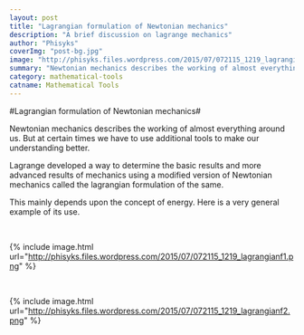 ```yaml
---
layout: post
title: "Lagrangian formulation of Newtonian mechanics"
description: "A brief discussion on lagrange mechanics"
author: "Phisyks"
coverImg: "post-bg.jpg"
image: "http://phisyks.files.wordpress.com/2015/07/072115_1219_lagrangianf1.png"
summary: "Newtonian mechanics describes the working of almost everything around us. But at certain times we have to use additional tools to make..."
category: mathematical-tools
catname: Mathematical Tools
---
```


#Lagrangian formulation of Newtonian mechanics#

Newtonian mechanics describes the working of almost everything around us. But at certain times we have to use additional tools to make our understanding better.

Lagrange developed a way to determine the basic results and more advanced results of mechanics using a modified version of Newtonian mechanics called the lagrangian formulation of the same.

This mainly depends upon the concept of energy. Here is a very general example of its use.

&nbsp;

{% include image.html url="http://phisyks.files.wordpress.com/2015/07/072115_1219_lagrangianf1.png" %}<span style="color: black; font-size: 18pt;"><strong><sup>
</sup></strong></span>

&nbsp;

{% include image.html url="http://phisyks.files.wordpress.com/2015/07/072115_1219_lagrangianf2.png" %}
<span style="color: black; font-size: 18pt;"><strong><sup>
</sup></strong></span>

<span style="font-size: 18pt;"><strong>
</strong></span>